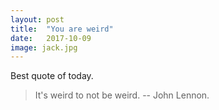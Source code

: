 ```yaml
---
layout: post
title:  "You are weird"
date:   2017-10-09
image: jack.jpg
---
```


Best quote of today.
> It's weird to not be weird. -- John Lennon.
